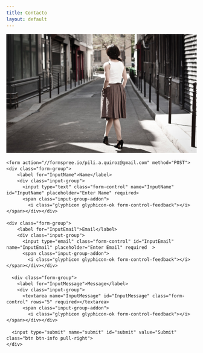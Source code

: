 ```yaml
---
title: Contacto
layout: default
---
```


<div class="row">
  <div class="col-md-12">
      <img class="img-title" src="/assets/pics/pic_025.jpg">
    </div>
</div>

<div class="row">
    <div class="col-md-12">

    <form action="//formspree.io/pili.a.quiroz@gmail.com" method="POST">
    <div class="form-group">
        <label for="InputName">Name</label>
        <div class="input-group">
          <input type="text" class="form-control" name="InputName" id="InputName" placeholder="Enter Name" required>
          <span class="input-group-addon">
            <i class="glyphicon glyphicon-ok form-control-feedback"></i></span></div></div>

    <div class="form-group">
        <label for="InputEmail">Email</label>
        <div class="input-group">
          <input type="email" class="form-control" id="InputEmail" name="InputEmail" placeholder="Enter Email" required  >
          <span class="input-group-addon">
            <i class="glyphicon glyphicon-ok form-control-feedback"></i></span></div></div>

      <div class="form-group">
        <label for="InputMessage">Message</label>
        <div class="input-group">
          <textarea name="InputMessage" id="InputMessage" class="form-control" rows="5" required></textarea>
          <span class="input-group-addon">
            <i class="glyphicon glyphicon-ok form-control-feedback"></i></span></div></div>

      <input type="submit" name="submit" id="submit" value="Submit" class="btn btn-info pull-right">
    </div>
  </form>
</div>
</div>
</div>
